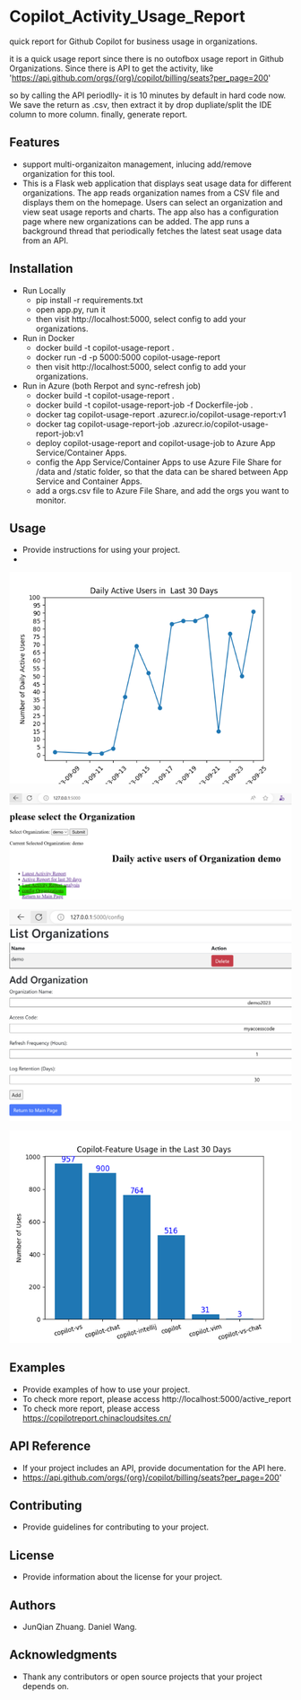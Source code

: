 # Copilot_Activity_Usage_Report

quick report for Github Copilot for business usage in organizations.

it is a quick usage report since there is no outofbox usage report in Github Organizations.
Since there is API to get the activity, like 'https://api.github.com/orgs/{org}/copilot/billing/seats?per_page=200'
    
so by calling the API periodlly- it is 10 minutes by default in hard code now. 
We save the return as .csv, then extract it by drop dupliate/split the IDE column to more column. finally, generate report.

## Features

- support multi-organizaiton management, inlucing add/remove organization for this tool.
- This is a Flask web application that displays seat usage data for different organizations. 
The app reads organization names from a CSV file and displays them on the homepage. 
Users can select an organization and view seat usage reports and charts. 
The app also has a configuration page where new organizations can be added. 
The app runs a background thread that periodically fetches the latest seat usage data from an API.


## Installation
- Run Locally
    - pip install -r requirements.txt
    - open app.py, run it
    - then visit http://localhost:5000, select config to add your organizations.
 - Run in Docker
    - docker build -t copilot-usage-report .
    - docker run -d -p 5000:5000 copilot-usage-report
    - then visit http://localhost:5000, select config to add your organizations.
 - Run in Azure (both Rerpot and sync-refresh job)
    - docker build -t copilot-usage-report .
    - docker build -t copilot-usage-report-job -f Dockerfile-job .
    - docker tag copilot-usage-report <your-registry-name>.azurecr.io/copilot-usage-report:v1
    - docker tag copilot-usage-report-job <your-registry-name>.azurecr.io/copilot-usage-report-job:v1
    - deploy copilot-usage-report and copilot-usage-job to Azure App Service/Container Apps.
    - config the App Service/Container Apps to use Azure File Share for /data and /static folder, so that the data can be shared between App Service and Container Apps.
    - add a orgs.csv file to Azure File Share, and add the orgs you want to monitor.
## Usage

- Provide instructions for using your project.
- 
![alt text](static/active_users_byday.png "Activy report by Day")

![alt text](static/main.png "Main (Index) Page")

![alt text](static/config-orgs.png "Config (Add/Remove) Orgs")

![alt text](static/Copilot-Feature_Bar.png "Copilot-Feature_Bar")


## Examples

- Provide examples of how to use your project.
- To check more report, please access http://localhost:5000/active_report
- To check more report, please access https://copilotreport.chinacloudsites.cn/



## API Reference

- If your project includes an API, provide documentation for the API here.
-  https://api.github.com/orgs/{org}/copilot/billing/seats?per_page=200'

## Contributing

- Provide guidelines for contributing to your project.

## License

- Provide information about the license for your project.

## Authors

- JunQian Zhuang. Daniel Wang.

## Acknowledgments

- Thank any contributors or open source projects that your project depends on.